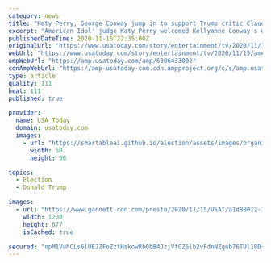 ```yaml
---
category: news
title: "Katy Perry, George Conway jump in to support Trump critic Claudia Conway's 'American Idol' audition"
excerpt: "American Idol' judge Katy Perry welcomed Kellyanne Conway's daughter Claudia, who is auditioning. \"Let the games begin,\" said Perry."
publishedDateTime: 2020-11-16T22:35:00Z
originalUrl: "https://www.usatoday.com/story/entertainment/tv/2020/11/15/american-idol-kellyanne-conways-daughter-claudia-teases-audition/6306433002/"
webUrl: "https://www.usatoday.com/story/entertainment/tv/2020/11/15/american-idol-kellyanne-conways-daughter-claudia-teases-audition/6306433002/"
ampWebUrl: "https://amp.usatoday.com/amp/6306433002"
cdnAmpWebUrl: "https://amp-usatoday-com.cdn.ampproject.org/c/s/amp.usatoday.com/amp/6306433002"
type: article
quality: 111
heat: 111
published: true

provider:
  name: USA Today
  domain: usatoday.com
  images:
    - url: "https://smartableai.github.io/election/assets/images/organizations/usatoday.com-50x50.jpg"
      width: 50
      height: 50

topics:
  - Election
  - Donald Trump

images:
  - url: "https://www.gannett-cdn.com/presto/2020/11/15/USAT/a1d88012-7512-44c6-a2c9-f58d065c6161-Claudia_Conway.PNG?auto=webp&crop=477,269,x0,y140&format=pjpg&width=1200"
    width: 1200
    height: 677
    isCached: true

secured: "npM1VuhCLs6lUEJZFoZztHskowRb0bB4JzjVfGZ6lb2vFdnNZgnb76TUl18D+nMwXYis9m4K4PhX9AH+DhwRL7C1JgTz16JL7rjyXz3iwGIEpVkhqJe1p/QoJHtw6A/UI4U1gYz/uZ4ggRjCcG0wkrb2PmHQS1BEcqc8ptt5BGf2o81EcfUfAGqLym0fT5M+42R3G50El2SxhRX2UJfjUvCI0eVrfSC3tyJd33CNR2cMOVSIVNTKrMJC3Kkwen8VCY1s0u7UTOKCekWWuvbdfuDcS/KuyBJhnr4DW0Z+jZBNK0hD6YqMfQV8W9zgw3RAym5dvPMnmYS7Aj7ioRnSbBCEuBvyxhk1WK07FJ4LDSM=;Syrqdqxwf9UQaY/NgTtpwg=="
---
```


